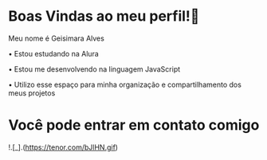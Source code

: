# Boas Vindas ao meu perfil!🍞

Meu nome é Geisimara Alves 

• Estou estudando na Alura

• Estou me desenvolvendo na linguagem JavaScript 

• Utilizo esse espaço para minha organização e compartilhamento dos meus projetos 

# Você pode entrar em contato comigo 

!.[_].(https://tenor.com/bJlHN.gif)
